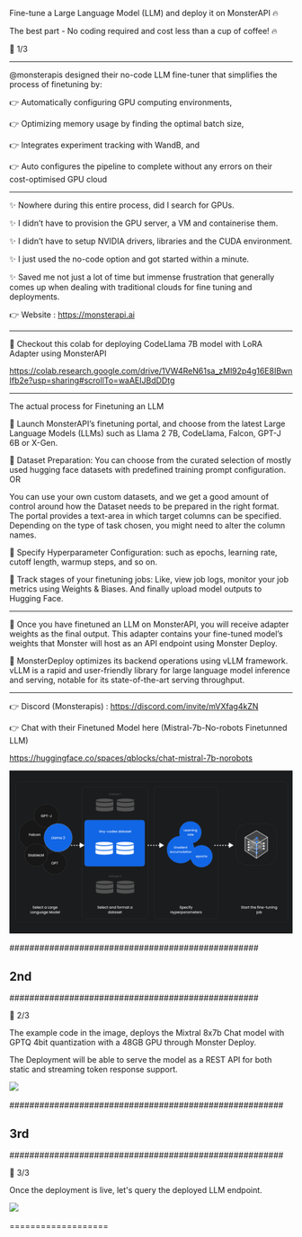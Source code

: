 Fine-tune a Large Language Model (LLM) and deploy it on MonsterAPI 🔥

The best part - No coding required and cost less than a cup of coffee! 🔥


🧵 1/3

-----

@monsterapis designed their no-code LLM fine-tuner that simplifies the process of finetuning by:

👉 Automatically configuring GPU computing environments,

👉 Optimizing memory usage by finding the optimal batch size,

👉 Integrates experiment tracking with WandB, and

👉 Auto configures the pipeline to complete without any errors on their cost-optimised GPU cloud

----

✨ Nowhere during this entire process, did I search for GPUs.

✨ I didn’t have to provision the GPU server, a VM and containerise them.

✨ I didn’t have to setup NVIDIA drivers, libraries and the CUDA environment.

✨ I just used the no-code option and got started within a minute.

✨ Saved me not just a lot of time but immense frustration that generally comes up when dealing with traditional clouds for fine tuning and deployments.

👉 Website : https://monsterapi.ai

----

📌 Checkout this colab for deploying CodeLlama 7B model with LoRA Adapter using MonsterAPI

https://colab.research.google.com/drive/1VW4ReN61sa_zMl92p4g16E8IBwnIfb2e?usp=sharing#scrollTo=waAEIJBdDDtg

-----

The actual process for Finetuning an LLM

📌 Launch MonsterAPI’s finetuning portal, and choose from the latest Large Language Models (LLMs) such as Llama 2 7B, CodeLlama, Falcon, GPT-J 6B or X-Gen.

📌 Dataset Preparation: You can choose from the curated selection of mostly used hugging face datasets with predefined training prompt configuration. OR

You can use your own custom datasets, and we get a good amount of control around how the Dataset needs to be prepared in the right format. The portal provides a text-area in which target columns can be specified. Depending on the type of task chosen, you might need to alter the column names.

📌 Specify Hyperparameter Configuration: such as epochs, learning rate, cutoff length, warmup steps, and so on.

📌 Track stages of your finetuning jobs: Like, view job logs, monitor your job metrics using Weights & Biases. And finally upload model outputs to Hugging Face.

------

📌 Once you have finetuned an LLM on MonsterAPI, you will receive adapter weights as the final output. This adapter contains your fine-tuned model’s weights that Monster will host as an API endpoint using Monster Deploy.

📌 MonsterDeploy optimizes its backend operations using vLLM framework. vLLM is a rapid and user-friendly library for large language model inference and serving, notable for its state-of-the-art serving throughput.

------

👉 Discord (Monsterapis) : https://discord.com/invite/mVXfag4kZN

👉 Chat with their Finetuned Model here (Mistral-7b-No-robots Finetunned LLM)

https://huggingface.co/spaces/qblocks/chat-mistral-7b-norobots


![](assets/2024-01-18-22-27-14.png)


##################################################

## 2nd

##################################################

🧵 2/3

The example code in the image, deploys the Mixtral 8x7b Chat model with GPTQ 4bit quantization with a 48GB GPU through Monster Deploy.

The Deployment will be able to serve the model as a REST API for both static and streaming token response support.


![](assets/2nd-.png)


#######################################################

## 3rd

#######################################################

🧵 3/3

Once the deployment is live, let's query the deployed LLM endpoint.

![](assets/3rd-.png)



===================

